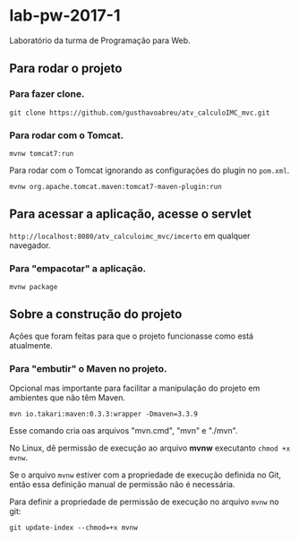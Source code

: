 # lab-pw-2017-1

Laboratório da turma de Programação para Web.

## Para rodar o projeto

### Para fazer clone.

`git clone https://github.com/gusthavoabreu/atv_calculoIMC_mvc.git`

### Para rodar com o Tomcat.

`mvnw tomcat7:run`

Para rodar com o Tomcat ignorando as configurações do plugin no `pom.xml`.

`mvnw org.apache.tomcat.maven:tomcat7-maven-plugin:run`

## Para acessar a aplicação, acesse o servlet 

`http://localhost:8080/atv_calculoimc_mvc/imcerto` em qualquer navegador.

### Para "empacotar" a aplicação.

`mvnw package`

## Sobre a construção do projeto

Ações que foram feitas para que o projeto funcionasse como está atualmente.

### Para "embutir" o Maven no projeto.

Opcional mas importante para facilitar a manipulação do projeto em ambientes que não têm Maven.

`mvn io.takari:maven:0.3.3:wrapper -Dmaven=3.3.9`

Esse comando cria oas arquivos "mvn.cmd", "mvn" e "./mvn".

No Linux, dê permissão de execução ao arquivo **mvnw** executanto `chmod +x mvnw`.

Se o arquivo `mvnw` estiver com a propriedade de execução definida no Git, então essa definição manual de permissão não é necessária.

Para definir a propriedade de permissão de execução no arquivo `mvnw` no git:

`git update-index --chmod=+x mvnw`

